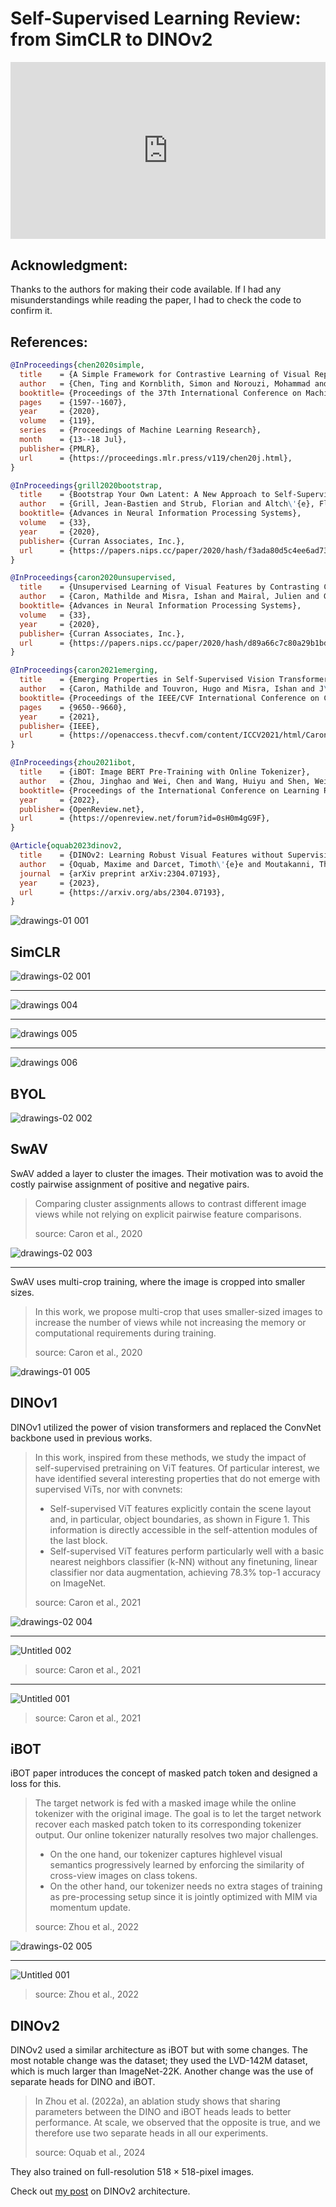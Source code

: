 # Self-Supervised Learning Review: from SimCLR to DINOv2

<head>
  <link rel="stylesheet" href="https://cdn.jsdelivr.net/npm/katex@0.16.8/dist/katex.min.css">
  <script src="https://cdn.jsdelivr.net/npm/katex@0.16.8/dist/katex.min.js"></script>
  <script src="https://cdn.jsdelivr.net/npm/katex@0.16.8/dist/contrib/auto-render.min.js"></script>
</head>

<div style="position: relative; padding-bottom: 56.25%; height: 0; overflow: hidden;">
  <iframe style="position: absolute; top: 0; left: 0; width: 100%; height: 100%;" src="https://www.youtube.com/embed/G6c6zk0RhRM" frameborder="0" allowfullscreen></iframe>
</div>

## Acknowledgment:
Thanks to the authors for making their code available. If I had any misunderstandings while reading the paper, I had to check the code to confirm it.

## References:
```bibtex
@InProceedings{chen2020simple,
  title    = {A Simple Framework for Contrastive Learning of Visual Representations},
  author   = {Chen, Ting and Kornblith, Simon and Norouzi, Mohammad and Hinton, Geoffrey},
  booktitle= {Proceedings of the 37th International Conference on Machine Learning},
  pages    = {1597--1607},
  year     = {2020},
  volume   = {119},
  series   = {Proceedings of Machine Learning Research},
  month    = {13--18 Jul},
  publisher= {PMLR},
  url      = {https://proceedings.mlr.press/v119/chen20j.html},
}
```
```bibtex
@InProceedings{grill2020bootstrap,
  title    = {Bootstrap Your Own Latent: A New Approach to Self-Supervised Learning},
  author   = {Grill, Jean-Bastien and Strub, Florian and Altch\'{e}, Florent and Tallec, Corentin and Richemond, Pierre and Buchatskaya, Elena and Doersch, Carl and Pires, Bernardo Avila and Guo, Zhaohan and Gheshlaghi Azar, Mohammad and Piot, Bilal and Kavukcuoglu, Koray and Munos, R\'{e}mi and Valko, Michal},
  booktitle= {Advances in Neural Information Processing Systems},
  volume   = {33},
  year     = {2020},
  publisher= {Curran Associates, Inc.},
  url      = {https://papers.nips.cc/paper/2020/hash/f3ada80d5c4ee6ad7316347209072cdc-Abstract.html},
}
```
```bibtex
@InProceedings{caron2020unsupervised,
  title    = {Unsupervised Learning of Visual Features by Contrasting Cluster Assignments},
  author   = {Caron, Mathilde and Misra, Ishan and Mairal, Julien and Goyal, Priya and Bojanowski, Piotr and Joulin, Armand},
  booktitle= {Advances in Neural Information Processing Systems},
  volume   = {33},
  year     = {2020},
  publisher= {Curran Associates, Inc.},
  url      = {https://papers.nips.cc/paper/2020/hash/d89a66c7c80a29b1bdbab0f2a1a94af8-Abstract.html},
}
```
```bibtex
@InProceedings{caron2021emerging,
  title    = {Emerging Properties in Self-Supervised Vision Transformers},
  author   = {Caron, Mathilde and Touvron, Hugo and Misra, Ishan and J\'{e}gou, Herv\'{e} and Mairal, Julien and Bojanowski, Piotr and Joulin, Armand},
  booktitle= {Proceedings of the IEEE/CVF International Conference on Computer Vision},
  pages    = {9650--9660},
  year     = {2021},
  publisher= {IEEE},
  url      = {https://openaccess.thecvf.com/content/ICCV2021/html/Caron_Emerging_Properties_in_Self-Supervised_Vision_Transformers_ICCV_2021_paper.html},
}
```
```bibtex
@InProceedings{zhou2021ibot,
  title    = {iBOT: Image BERT Pre-Training with Online Tokenizer},
  author   = {Zhou, Jinghao and Wei, Chen and Wang, Huiyu and Shen, Wei and Xie, Cihang and Yuille, Alan and Kong, Tao},
  booktitle= {Proceedings of the International Conference on Learning Representations},
  year     = {2022},
  publisher= {OpenReview.net},
  url      = {https://openreview.net/forum?id=0sH0m4gG9F},
}
```
```bibtex
@Article{oquab2023dinov2,
  title    = {DINOv2: Learning Robust Visual Features without Supervision},
  author   = {Oquab, Maxime and Darcet, Timoth\'{e}e and Moutakanni, Th\'{e}o and Vo, Huy V. and Szafraniec, Marc and Khalidov, Vasil and Fernandez, Pierre and Haziza, Daniel and Massa, Francisco and El-Nouby, Alaaeldin and Howes, Russell and Huang, Po-Yu and Jewell, Huub and Li, Anna and neverov, Ishan Misra and Dovrat, Guilherme and Quliyev, Abhimanyu and Kundu, Konstantin and Malik, David and Potter, Judy and Kitchen, Quentin and Beaune, Eric and Souslan, Jacob and Robert, Pierre and Yang, Jiahui and Alwala, Jia and Xu, Tian and Xu, Yossi and Tay, Chen and Vo, Matthieu and Benhamou, Th\'{e}o and Monasse, Piotr and Blankevoort, Christoph and Dovrat, Tim and Mairal, Julien and Mairal, Inderjit and Mairal, Jean and Joulin, Armand and Misra, Ishan and Jegou, Herve},
  journal  = {arXiv preprint arXiv:2304.07193},
  year     = {2023},
  url      = {https://arxiv.org/abs/2304.07193},
}
```

![drawings-01 001](https://github.com/user-attachments/assets/db07ce41-fff7-41fa-a648-186d4d8cf9af)


## SimCLR

![drawings-02 001](https://github.com/user-attachments/assets/c9c19cde-0bac-43ba-be8c-dc1508615a18)

---

![drawings 004](https://github.com/user-attachments/assets/be97b241-8429-4f1f-8230-ba1db6aec673)

---

![drawings 005](https://github.com/user-attachments/assets/77304cbd-1369-4a29-b773-43f0c139ea5b)

---

![drawings 006](https://github.com/user-attachments/assets/fa5b86ae-7cc6-43c2-b66d-d5df9227da8a)

## BYOL

![drawings-02 002](https://github.com/user-attachments/assets/2e2e32a7-67e9-4ff1-a795-650273c8e3a6)

## SwAV

SwAV added a layer to cluster the images. Their motivation was to avoid the costly pairwise assignment of positive and negative pairs.

> Comparing cluster assignments allows to contrast different image views while not relying on explicit pairwise feature comparisons.
>
> source: Caron et al., 2020

![drawings-02 003](https://github.com/user-attachments/assets/f38b09c6-1960-4c9f-9757-2b711a5071bc)

---

SwAV uses multi-crop training, where the image is cropped into smaller sizes.

> In this work, we propose multi-crop that uses smaller-sized images to increase the number of views while not increasing the memory or computational requirements during training.
>
> source: Caron et al., 2020

![drawings-01 005](https://github.com/user-attachments/assets/a9cc28c0-f000-4be4-b639-9a8e1fcfead6)


## DINOv1

DINOv1 utilized the power of vision transformers and replaced the ConvNet backbone used in previous works.

> In this work, inspired from these methods, we study the impact of self-supervised pretraining on ViT features. Of particular interest, we have identified several interesting properties that do not emerge with supervised ViTs, nor with convnets:
> * Self-supervised ViT features explicitly contain the scene layout and, in particular, object boundaries, as shown in Figure 1. This information is directly accessible in the self-attention modules of the last block.
> * Self-supervised ViT features perform particularly well with a basic nearest neighbors classifier (k-NN) without any finetuning, linear classifier nor data augmentation, achieving 78.3% top-1 accuracy on ImageNet.
>
> source: Caron et al., 2021

![drawings-02 004](https://github.com/user-attachments/assets/b2777775-3c6e-4925-bd56-f4aff743ec90)

---

![Untitled 002](https://github.com/user-attachments/assets/e3d7d9b2-220f-445b-97cb-c944027ca967)
> source: Caron et al., 2021

---

![Untitled 001](https://github.com/user-attachments/assets/5fa6cae6-f3c2-400e-86b5-55ec3ac1c606)
> source: Caron et al., 2021


## iBOT

iBOT paper introduces the concept of masked patch token and designed a loss for this.

> The target network is fed with a masked image while the online tokenizer with the original image. The goal is to let the target network recover each masked patch token to its corresponding tokenizer output. Our online tokenizer naturally resolves two major challenges.
> * On the one hand, our tokenizer captures highlevel visual semantics progressively learned by enforcing the similarity of cross-view images on class tokens.
> * On the other hand, our tokenizer needs no extra stages of training as pre-processing setup since it is jointly optimized with MIM via momentum update.
>   
> source: Zhou et al., 2022


![drawings-02 005](https://github.com/user-attachments/assets/61e19647-b6f1-4b8b-b1f9-c02071a5e935)


---

![Untitled 001](https://github.com/user-attachments/assets/8fef8c50-9cbf-4e48-b425-9558095f8f2e)
> source: Zhou et al., 2022

## DINOv2
DINOv2 used a similar architecture as iBOT but with some changes. The most notable change was the dataset; they used the LVD-142M dataset, which is much larger than ImageNet-22K. Another change was the use of separate heads for DINO and iBOT. 

> In Zhou et al. (2022a), an ablation study shows that sharing parameters between the DINO and iBOT heads leads to better performance. At scale, we observed that the opposite is true, and we therefore use two separate heads in all our experiments.
>   
> source: Oquab et al., 2024


They also trained on full-resolution $518 \times 518$-pixel images.

Check out [my post](https://mashaan14.github.io/YouTube-channel/self_supervised_learning/2025_05_12_DINOv2) on DINOv2 architecture.


<script>
  document.addEventListener("DOMContentLoaded", function() {
    renderMathInElement(document.body, {
      delimiters: [
        {left: '$$', right: '$$', display: true}, // Display math (e.g., equations on their own line)
        {left: '$', right: '$', display: false},  // Inline math (e.g., within a sentence)
        {left: '\\(', right: '\\)', display: false}, // Another way to write inline math
        {left: '\\[', right: '\\]', display: true}   // Another way to write display math
      ]
    });
  });
</script>
